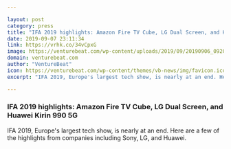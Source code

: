 ```yaml
---

layout: post
category: press
title: "IFA 2019 highlights: Amazon Fire TV Cube, LG Dual Screen, and Huawei Kirin 990 5G"
date: 2019-09-07 23:11:34
link: https://vrhk.co/34vCpxG
image: https://venturebeat.com/wp-content/uploads/2019/09/20190906_092013.jpg?w=1200&strip=all
domain: venturebeat.com
author: "VentureBeat"
icon: https://venturebeat.com/wp-content/themes/vb-news/img/favicon.ico
excerpt: "IFA 2019, Europe's largest tech show, is nearly at an end. Here are a few of the highlights from companies including Sony, LG, and Huawei."

---
```


### IFA 2019 highlights: Amazon Fire TV Cube, LG Dual Screen, and Huawei Kirin 990 5G

IFA 2019, Europe's largest tech show, is nearly at an end. Here are a few of the highlights from companies including Sony, LG, and Huawei.